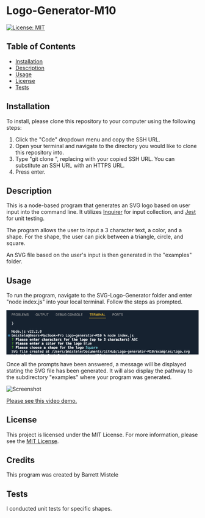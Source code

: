 # Logo-Generator-M10
[![License: MIT](https://img.shields.io/badge/License-MIT-yellow.svg)](https://opensource.org/licenses/MIT)
## Table of Contents
* [Installation](#installation)
* [Description](#description)
* [Usage](#usage)
* [License](#license)
* [Tests](#tests)
    
## Installation
To install, please clone this repository to your computer using the following steps:

1. Click the "Code" dropdown menu and copy the SSH URL.
2. Open your terminal and navigate to the directory you would like to clone this repository into.
3. Type "git clone <paste SSH URL>", replacing <paste SSH URL> with your copied SSH URL. You can substitute an SSH URL with an HTTPS URL.
4. Press enter.

## Description
This is a node-based program that generates an SVG logo based on user input into the command line. It utilizes [Inquirer](https://www.npmjs.com/package/inquirer/v/8.2.4) for input collection, and [Jest](https://www.npmjs.com/package/jest) for unit testing.

The program allows the user to input a 3 character text, a color, and a shape. For the shape, the user can pick between a triangle, circle, and square.

An SVG file based on the user's input is then generated in the "examples" folder.

## Usage
To run the program, navigate to the SVG-Logo-Generator folder and enter "node index.js" into your local terminal. Follow the steps as prompted.

![Screenshot](assets/screenshots/logo_generated.png)

Once all the prompts have been answered, a message will be displayed stating the SVG file has been generated. It will also display the pathway to the subdirectory "examples" where your program was generated.

![Screenshot](assets/screenshots/tests.png)


[Please see this video demo.](https://drive.google.com/file/d/1mHmUWHEdJ1jYjVXDOQl4cDH_aVDZi3eM/view?usp=drive_link)


## License
This project is licensed under the MIT License. For more information, please see the [MIT License](https://opensource.org/licenses/MIT).

## Credits
This program was created by Barrett Mistele

## Tests
I conducted unit tests for specific shapes.
